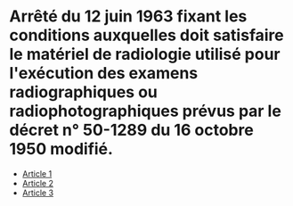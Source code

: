 # Arrêté du 12 juin 1963 fixant les conditions auxquelles doit satisfaire le matériel de radiologie utilisé pour l'exécution des examens radiographiques ou radiophotographiques prévus par le décret n° 50-1289 du 16 octobre 1950 modifié.

- [Article 1](article-1.md)
- [Article 2](article-2.md)
- [Article 3](article-3.md)
